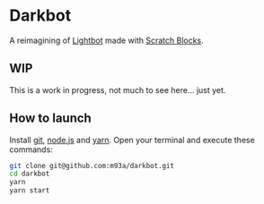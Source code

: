 # Darkbot
A reimagining of [Lightbot](https://www.lightbot.com/) made with [Scratch Blocks](https://github.com/LLK/scratch-blocks).

## WIP
This is a work in progress, not much to see here… just yet.

## How to launch
Install [git](https://git-scm.com/book/en/v2/Getting-Started-Installing-Git), [node.js](https://nodejs.dev/how-to-install-nodejs) and [yarn](https://nodejs.dev/how-to-install-nodejs). Open your terminal and execute these commands:
```bash
git clone git@github.com:m93a/darkbot.git
cd darkbot
yarn
yarn start
```
